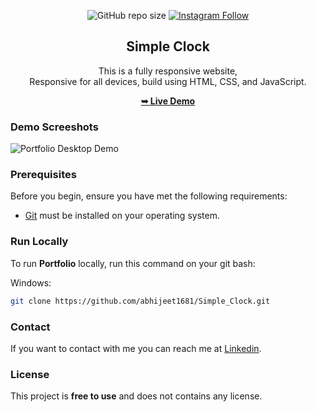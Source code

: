 <div align="center">
  
  ![GitHub repo size](https://img.shields.io/github/repo-size/abhijeet1681/Simple_Clock)
  [![Instagram Follow](https://img.shields.io/badge/-Instagram-FF1494)](https://instagram.com/developer_abhii?igshid=ZDdkNTZiNTM=)


  <h2 align="center">Simple Clock</h2>

  This is a fully responsive website, <br />Responsive for all devices, build using HTML, CSS, and JavaScript.

  <a href="https://simple-clock-abhijeetjadhav.netlify.app/"><strong>➥ Live Demo</strong></a>

</div>


### Demo Screeshots

![Portfolio Desktop Demo](simple-clock.jpg "Desktop Demo")

### Prerequisites

Before you begin, ensure you have met the following requirements:

* [Git](https://git-scm.com/downloads "Download Git") must be installed on your operating system.

### Run Locally

To run **Portfolio** locally, run this command on your git bash:

Windows:

```bash
git clone https://github.com/abhijeet1681/Simple_Clock.git
```

### Contact

If you want to contact with me you can reach me at [Linkedin](www.linkedin.com/in/abhijeet-jadhav-30b625211).

### License

This project is **free to use** and does not contains any license.
